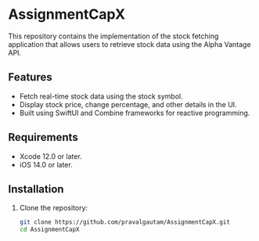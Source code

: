 # AssignmentCapX

This repository contains the implementation of the stock fetching application that allows users to retrieve stock data using the Alpha Vantage API.

## Features

- Fetch real-time stock data using the stock symbol.
- Display stock price, change percentage, and other details in the UI.
- Built using SwiftUI and Combine frameworks for reactive programming.

## Requirements

- Xcode 12.0 or later.
- iOS 14.0 or later.

## Installation

1. Clone the repository:

   ```bash
   git clone https://github.com/pravalgautam/AssignmentCapX.git
   cd AssignmentCapX
